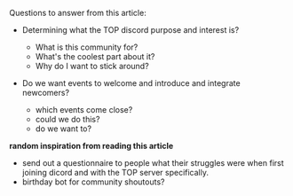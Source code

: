 Questions to answer from this article:

- Determining what the TOP discord purpose and interest is?
	- What is this community for?
	- What's the coolest part about it?
	- Why do I want to stick around?

- Do we want events to welcome and introduce and integrate newcomers? 
	- which events come close?
	- could we do this?
	- do we want to?

**random inspiration from reading this article**

- send out a questionnaire to people what their struggles were when first joining dicord and with the TOP server specifically. 
- birthday bot for community shoutouts?